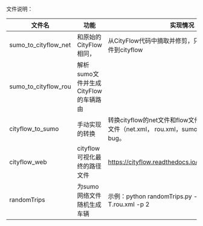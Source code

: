 文件说明：

| 文件名               | 功能                                 | 实现情况                                                     |
| -------------------- | ------------------------------------ | ------------------------------------------------------------ |
| sumo_to_cityflow_net | 和原始的CityFlow相同，               | 从CityFlow代码中摘取并修剪，只可转换sumo的net文件到cityflow  |
| sumo_to_cityflow_rou | 解析sumo文件并生成CityFlow的车辆路由 |                                                              |
| cityflow_to_sumo     | 手动实现的转换                       | 转换cityflow的net文件和flow文件到sumo对应的三个文件（net.xml， rou.xml，sumocfg文件），可能有bug。 |
| cityflow_web         | cityflow可视化最终的路径文件         | https://cityflow.readthedocs.io/en/latest/replay.html        |
| randomTrips          | 为sumo网络文件随机生成车辆           | 示例：python randomTrips.py -n T.net.xml -r T.rou.xml -p 2   |

